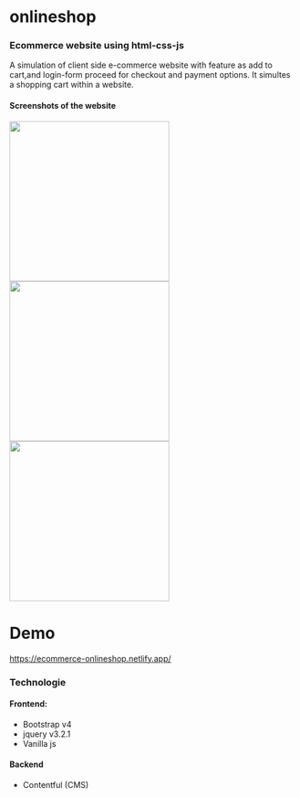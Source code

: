# onlineshop
### Ecommerce website using html-css-js

A simulation of client side e-commerce website with feature as add to cart,and login-form proceed for checkout and payment options. It simultes a shopping cart within a website.

#### Screenshots of the website

<div>
 <p>
<img src="https://github.com/fatmeh25/onlineshop/blob/main/onlineshop/screenshot/dem2.png?raw=true" width="280px">
<img src="https://github.com/fatmeh25/onlineshop/blob/main/onlineshop/screenshot/demo1.png?raw=true" width="280px">
<img src="https://github.com/fatmeh25/onlineshop/blob/main/onlineshop/screenshot/demo3.png?raw=true" width="280px">

  </p>
</div>

# Demo

https://ecommerce-onlineshop.netlify.app/

### Technologie

#### Frontend:

- Bootstrap v4
- jquery v3.2.1
- Vanilla js

#### Backend

- Contentful (CMS)
